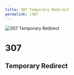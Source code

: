 ```yaml
---
title: 307 Temporary Redirect
permalink: /307
---
```

<div class="status-page-container">
<div>
    <img src="http://i.imgur.com/EqvvqNm.jpg" alt="307 Temporary Redirect" />
    <h1>307</h1>
    <h2>Temporary Redirect</h2>
</div>
</div>

